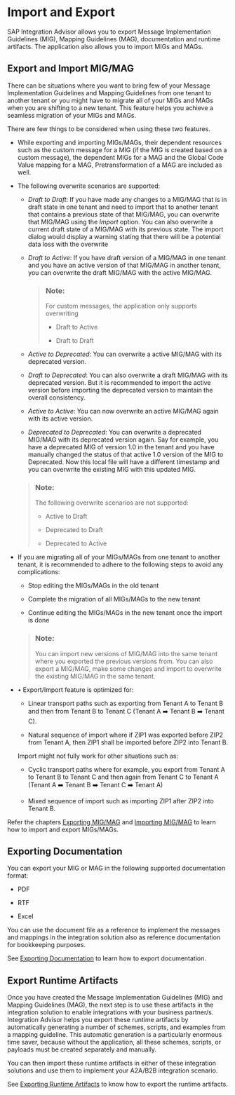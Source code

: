 <!-- loiod1e68792493540b2892119e80a32e8ae -->

<link rel="stylesheet" type="text/css" href="../css/sap-icons.css"/>

# Import and Export

SAP Integration Advisor allows you to export Message Implementation Guidelines \(MIG\), Mapping Guidelines \(MAG\), documentation and runtime artifacts. The application also allows you to import MIGs and MAGs.



<a name="loiod1e68792493540b2892119e80a32e8ae__section_exq_x2b_stb"/>

## Export and Import MIG/MAG

There can be situations where you want to bring few of your Message Implementation Guidelines and Mapping Guidelines from one tenant to another tenant or you might have to migrate all of your MIGs and MAGs when you are shifting to a new tenant. This feature helps you achieve a seamless migration of your MIGs and MAGs.

There are few things to be considered when using these two features.

-   While exporting and importing MIGs/MAGs, their dependent resources such as the custom message for a MIG \(if the MIG is created based on a custom message\), the dependent MIGs for a MAG and the Global Code Value mapping for a MAG, Pretransformation of a MAG are included as well.
-   The following overwrite scenarios are supported:

    -   *Draft to Draft*: If you have made any changes to a MIG/MAG that is in draft state in one tenant and need to import that to another tenant that contains a previous state of that MIG/MAG, you can overwrite that MIG/MAG using the *Import* option. You can also overwrite a current draft state of a MIG/MAG with its previous state. The import dialog would display a warning stating that there will be a potential data loss with the overwrite

    -   *Draft to Active*: If you have draft version of a MIG/MAG in one tenant and you have an active version of that MIG/MAG in another tenant, you can overwrite the draft MIG/MAG with the active MIG/MAG.

        > ### Note:  
        > For custom messages, the application only supports overwriting
        > 
        > -   Draft to Active
        > 
        > -   Draft to Draft

    -   *Active to Deprecated*: You can overwrite a active MIG/MAG with its deprecated version.
    -   *Draft to Deprecated*: You can also overwrite a draft MIG/MAG with its deprecated version. But it is recommended to import the active version before importing the deprecated version to maintain the overall consistency.
    -   *Active to Active*: You can now overwrite an active MIG/MAG again with its active version.
    -   *Deprecated to Deprecated*: You can overwrite a deprecated MIG/MAG with its deprecated version again. Say for example, you have a deprecated MIG of version 1.0 in the tenant and you have manually changed the status of that active 1.0 version of the MIG to Deprecated. Now this local file will have a different timestamp and you can overwrite the existing MIG with this updated MIG.

    > ### Note:  
    > The following overwrite scenarios are not supported:
    > 
    > -   Active to Draft
    > 
    > -   Deprecated to Draft
    > -   Deprecated to Active

-   If you are migrating all of your MIGs/MAGs from one tenant to another tenant, it is recommended to adhere to the following steps to avoid any complications:

    -   Stop editing the MIGs/MAGs in the old tenant

    -   Complete the migration of all MIGs/MAGs to the new tenant
    -   Continue editing the MIGs/MAGs in the new tenant once the import is done

    > ### Note:  
    > You can import new versions of MIG/MAG into the same tenant where you exported the previous versions from. You can also export a MIG/MAG, make some changes and import to overwrite the existing MIG/MAG in the same tenant.

-   • Export/Import feature is optimized for:

    -   Linear transport paths such as exporting from Tenant A to Tenant B and then from Tenant B to Tenant C \(Tenant A :arrow_right: Tenant B :arrow_right: Tenant C\).

    -   Natural sequence of import where if ZIP1 was exported before ZIP2 from Tenant A, then ZIP1 shall be imported before ZIP2 into Tenant B.

    Import might not fully work for other situations such as:

    -   Cyclic transport paths where for example, you export from Tenant A to Tenant B to Tenant C and then again from Tenant C to Tenant A \(Tenant A :arrow_right: Tenant B :arrow_right: Tenant C :arrow_right: Tenant A\)

    -   Mixed sequence of import such as importing ZIP1 after ZIP2 into Tenant B.


Refer the chapters [Exporting MIG/MAG](exporting-mig-mag-c8bba26.md) and [Importing MIG/MAG](importing-mig-mag-7139aad.md) to learn how to import and export MIGs/MAGs.



<a name="loiod1e68792493540b2892119e80a32e8ae__section_dyn_3kp_stb"/>

## Exporting Documentation

You can export your MIG or MAG in the following supported documentation format:

-   PDF

-   RTF
-   Excel

You can use the document file as a reference to implement the messages and mappings in the integration solution also as reference documentation for bookkeeping purposes.

See [Exporting Documentation](exporting-documentation-f7dbd2d.md) to learn how to export documentation.



<a name="loiod1e68792493540b2892119e80a32e8ae__section_d25_kpp_stb"/>

## Export Runtime Artifacts

Once you have created the Message Implementation Guidelines \(MIG\) and Mapping Guidelines \(MAG\), the next step is to use these artifacts in the integration solution to enable integrations with your business partner/s. Integration Advisor helps you export these runtime artifacts by automatically generating a number of schemes, scripts, and examples from a mapping guideline. This automatic generation is a particularly enormous time saver, because without the application, all these schemes, scripts, or payloads must be created separately and manually.

You can then import these runtime artifacts in either of these integration solutions and use them to implement your A2A/B2B integration scenario.

See [Exporting Runtime Artifacts](exporting-runtime-artifacts-5ab4cfe.md) to know how to export the runtime artifacts.



